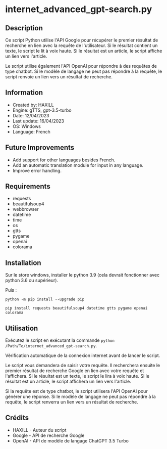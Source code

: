 # internet_advanced_gpt-search.py

## Description
Ce script Python utilise l'API Google pour récupérer le premier résultat de recherche en lien avec la requête de l'utilisateur. Si le résultat contient un texte, le script le lit à voix haute. Si le résultat est un article, le script affiche un lien vers l'article.

Le script utilise également l'API OpenAI pour répondre à des requêtes de type chatbot. Si le modèle de langage ne peut pas répondre à la requête, le script renvoie un lien vers un résultat de recherche.

## Information
- Created by: HAXILL
- Engine: gTTS, gpt-3.5-turbo
- Date: 12/04/2023
- Last update: 16/04/2023
- OS: Windows
- Language: French

## Future Improvements
- Add support for other languages besides French.
- Add an automatic translation module for input in any language.
- Improve error handling.

## Requirements
- requests
- beautifulsoup4
- webbrowser
- datetime
- time
- os
- gtts
- pygame
- openai
- colorama

## Installation
Sur le store windows, installer le python 3.9 (cela devrait fonctionner avec python 3.6 ou supérieur).

Puis :

`python -m pip install --upgrade pip`

`pip install requests beautifulsoup4 datetime gtts pygame openai colorama`

## Utilisation
Exécutez le script en exécutant la commande `python /Path/To/internet_advanced_gpt-search.py`.

Vérification automatique de la connexion internet avant de lancer le script.

Le script vous demandera de saisir votre requête. Il recherchera ensuite le premier résultat de recherche Google en lien avec votre requête et l'affichera. Si le résultat est un texte, le script le lira à voix haute. Si le résultat est un article, le script affichera un lien vers l'article.

Si la requête est de type chatbot, le script utilisera l'API OpenAI pour générer une réponse. Si le modèle de langage ne peut pas répondre à la requête, le script renverra un lien vers un résultat de recherche.

## Crédits
- HAXILL - Auteur du script
- Google - API de recherche Google
- OpenAI - API de modèle de langage ChatGPT 3.5 Turbo


